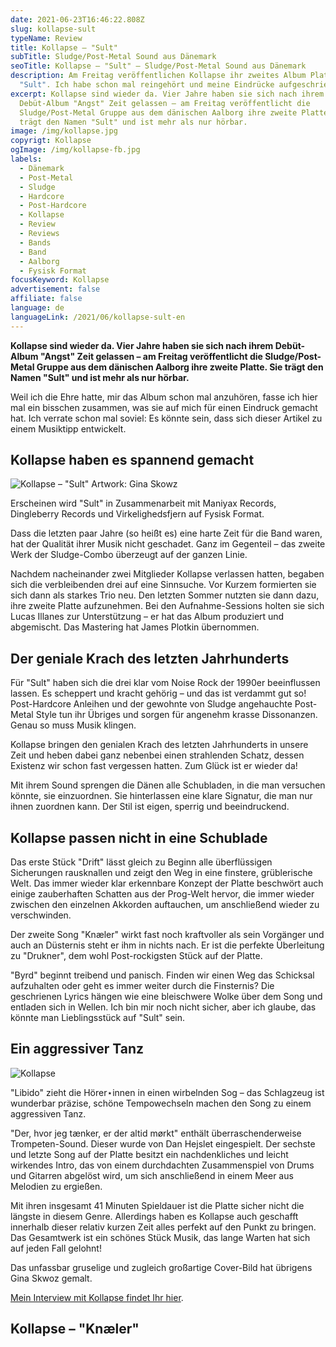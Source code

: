 ```yaml
---
date: 2021-06-23T16:46:22.808Z
slug: kollapse-sult
typeName: Review
title: Kollapse – "Sult"
subTitle: Sludge/Post-Metal Sound aus Dänemark
seoTitle: Kollapse – "Sult" – Sludge/Post-Metal Sound aus Dänemark
description: Am Freitag veröffentlichen Kollapse ihr zweites Album Platte
  "Sult". Ich habe schon mal reingehört und meine Eindrücke aufgeschrieben.
excerpt: Kollapse sind wieder da. Vier Jahre haben sie sich nach ihrem
  Debüt-Album "Angst" Zeit gelassen – am Freitag veröffentlicht die
  Sludge/Post-Metal Gruppe aus dem dänischen Aalborg ihre zweite Platte. Sie
  trägt den Namen "Sult" und ist mehr als nur hörbar.
image: /img/kollapse.jpg
copyrigt: Kollapse
ogImage: /img/kollapse-fb.jpg
labels:
  - Dänemark
  - Post-Metal
  - Sludge
  - Hardcore
  - Post-Hardcore
  - Kollapse
  - Review
  - Reviews
  - Bands
  - Band
  - Aalborg
  - Fysisk Format
focusKeyword: Kollapse
advertisement: false
affiliate: false
language: de
languageLink: /2021/06/kollapse-sult-en
---
```

**Kollapse sind wieder da. Vier Jahre haben sie sich nach ihrem Debüt-Album "Angst" Zeit gelassen – am Freitag veröffentlicht die Sludge/Post-Metal Gruppe aus dem dänischen Aalborg ihre zweite Platte. Sie trägt den Namen "Sult" und ist mehr als nur hörbar.**

Weil ich die Ehre hatte, mir das Album schon mal anzuhören, fasse ich hier mal ein bisschen zusammen, was sie auf mich für einen Eindruck gemacht hat. Ich verrate schon mal soviel: Es könnte sein, dass sich dieser Artikel zu einem Musiktipp entwickelt.

## Kollapse haben es spannend gemacht

![Kollapse – "Sult" Artwork: Gina Skowz](/img/kollapse-1-.jpg "Kollapse – \"Sult\" Artwork: Gina Skowz")

Erscheinen wird "Sult" in Zusammenarbeit mit Maniyax Records, Dingleberry Records und Virkelighedsfjern auf Fysisk Format.

Dass die letzten paar Jahre (so heißt es) eine harte Zeit für die Band waren, hat der Qualität ihrer Musik nicht geschadet. Ganz im Gegenteil – das zweite Werk der Sludge-Combo überzeugt auf der ganzen Linie.

Nachdem nacheinander zwei Mitglieder Kollapse verlassen hatten, begaben sich die verbleibenden drei auf eine Sinnsuche. Vor Kurzem formierten sie sich dann als starkes Trio neu. Den letzten Sommer nutzten sie dann dazu, ihre zweite Platte aufzunehmen. Bei den Aufnahme-Sessions holten sie sich Lucas Illanes zur Unterstützung – er hat das Album produziert und abgemischt. Das Mastering hat James Plotkin übernommen.

## Der geniale Krach des letzten Jahrhunderts

Für "Sult" haben sich die drei klar vom Noise Rock der 1990er beeinflussen lassen. Es scheppert und kracht gehörig – und das ist verdammt gut so! Post-Hardcore Anleihen und der gewohnte von Sludge angehauchte Post-Metal Style tun ihr Übriges und sorgen für angenehm krasse Dissonanzen. Genau so muss Musik klingen.

Kollapse bringen den genialen Krach des letzten Jahrhunderts in unsere Zeit und heben dabei ganz nebenbei einen strahlenden Schatz, dessen Existenz wir schon fast vergessen hatten. Zum Glück ist er wieder da!

Mit ihrem Sound sprengen die Dänen alle Schubladen, in die man versuchen könnte, sie einzuordnen. Sie hinterlassen eine klare Signatur, die man nur ihnen zuordnen kann. Der Stil ist eigen, sperrig und beeindruckend.

## Kollapse passen nicht in eine Schublade

Das erste Stück "Drift" lässt gleich zu Beginn alle überflüssigen Sicherungen rausknallen und zeigt den Weg in eine finstere, grüblerische Welt. Das immer wieder klar erkennbare Konzept der Platte beschwört auch einige zauberhaften Schatten aus der Prog-Welt hervor, die immer wieder zwischen den einzelnen Akkorden auftauchen, um anschließend wieder zu verschwinden.

Der zweite Song "Knæler" wirkt fast noch kraftvoller als sein Vorgänger und auch an Düsternis steht er ihm in nichts nach. Er ist die perfekte Überleitung zu "Drukner", dem wohl Post-rockigsten Stück auf der Platte.

"Byrd" beginnt treibend und panisch. Finden wir einen Weg das Schicksal aufzuhalten oder geht es immer weiter durch die Finsternis? Die geschrienen Lyrics hängen wie eine bleischwere Wolke über dem Song und entladen sich in Wellen. Ich bin mir noch nicht sicher, aber ich glaube, das könnte man Lieblingsstück auf "Sult" sein.

## Ein aggressiver Tanz

![Kollapse](/img/kollapse-2-.jpg 'Kollapse')

"Libido" zieht die Hörer⋆innen in einen wirbelnden Sog – das Schlagzeug ist wunderbar präzise, schöne Tempowechseln machen den Song zu einem aggressiven Tanz.

"Der, hvor jeg tænker, er der altid mørkt" enthält überraschenderweise Trompeten-Sound. Dieser wurde von Dan Hejslet eingespielt. Der sechste und letzte Song auf der Platte besitzt ein nachdenkliches und leicht wirkendes Intro, das von einem durchdachten Zusammenspiel von Drums und Gitarren abgelöst wird, um sich anschließend in einem Meer aus Melodien zu ergießen.

Mit ihren insgesamt 41 Minuten Spieldauer ist die Platte sicher nicht die längste in diesem Genre. Allerdings haben es Kollapse auch geschafft innerhalb dieser relativ kurzen Zeit alles perfekt auf den Punkt zu bringen. Das Gesamtwerk ist ein schönes Stück Musik, das lange Warten hat sich auf jeden Fall gelohnt!

Das unfassbar gruselige und zugleich großartige Cover-Bild hat übrigens Gina Skwoz gemalt.

[Mein Interview mit Kollapse findet Ihr hier](/2021/07/kollapse-interview/2021/07/kollapse-interview/).

## Kollapse – "Knæler"

<YouTube id="Zw-ljb1SuoY" />